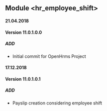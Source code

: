 ## Module <hr_employee_shift>

#### 21.04.2018
#### Version 11.0.1.0.0
##### ADD
- Initial commit for OpenHrms Project

#### 17.12.2018
#### Version 11.0.1.0.1
##### ADD
- Payslip creation considering employee shift